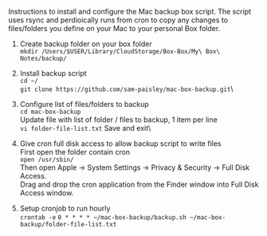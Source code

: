 Instructions to install and configure the Mac backup box script. The script uses rsync and perdioically runs from cron to copy any changes to files/folders you define on your Mac to your personal Box folder.

1. Create backup folder on your box folder\
```mkdir /Users/$USER/Library/CloudStorage/Box-Box/My\ Box\ Notes/backup/```

2. Install backup script\
```cd ~/```\
```git clone https://github.com/sam-paisley/mac-box-backup.git```\

3. Configure list of files/folders to backup\
```cd mac-box-backup```\
Update file with list of folder / files to backup, 1 item per line\
```vi folder-file-list.txt```
Save and exit\

4. Give cron full disk access to allow backup script to write files\
First open the folder contain cron\
```open /usr/sbin/```\
Then open Apple -> System Settings -> Privacy & Security -> Full Disk Access.\
Drag and drop the cron application from the Finder window into Full Disk Access window.

5. Setup cronjob to run hourly\
```crontab -e```
```0 * * * * ~/mac-box-backup/backup.sh ~/mac-box-backup/folder-file-list.txt```
